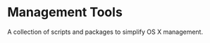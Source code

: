 Management Tools
================

A collection of scripts and packages to simplify OS X management.
